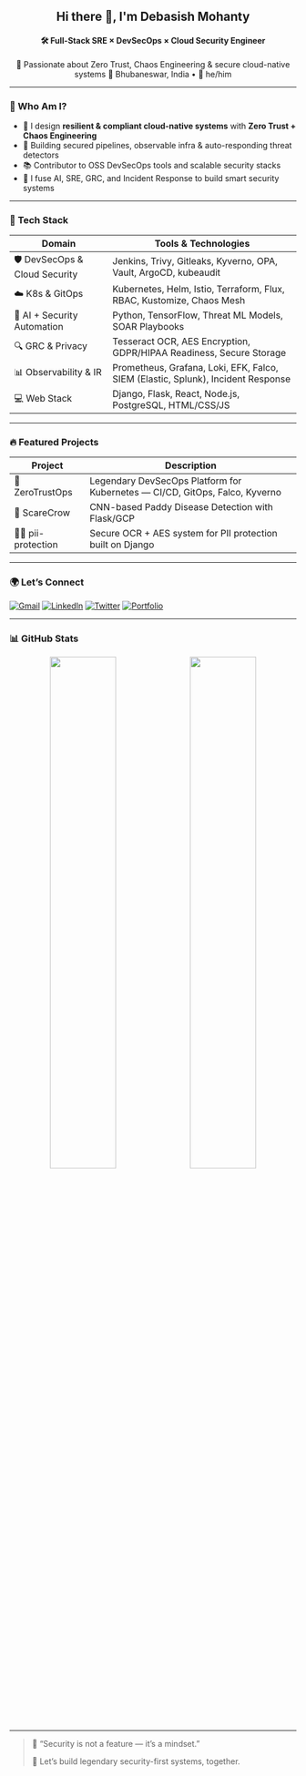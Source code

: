 <h2 align="center">Hi there 👋, I'm Debasish Mohanty</h2>
<h4 align="center">🛠️ Full-Stack SRE × DevSecOps × Cloud Security Engineer</h4>
<p align="center">
🌱 Passionate about Zero Trust, Chaos Engineering & secure cloud-native systems  
📍 Bhubaneswar, India • 💬 he/him  
</p>

---

### 🧠 Who Am I?
- 🚀 I design **resilient & compliant cloud-native systems** with **Zero Trust + Chaos Engineering**
- 🔐 Building secured pipelines, observable infra & auto-responding threat detectors  
- 📚 Contributor to OSS DevSecOps tools and scalable security stacks  
- 🧠 I fuse AI, SRE, GRC, and Incident Response to build smart security systems  

---

### 🧰 Tech Stack

| Domain                         | Tools & Technologies                                                                 |
|-------------------------------|---------------------------------------------------------------------------------------|
| 🛡️ DevSecOps & Cloud Security | Jenkins, Trivy, Gitleaks, Kyverno, OPA, Vault, ArgoCD, kubeaudit                     |
| ☁️ K8s & GitOps                | Kubernetes, Helm, Istio, Terraform, Flux, RBAC, Kustomize, Chaos Mesh                |
| 🧠 AI + Security Automation    | Python, TensorFlow, Threat ML Models, SOAR Playbooks                                |
| 🔍 GRC & Privacy               | Tesseract OCR, AES Encryption, GDPR/HIPAA Readiness, Secure Storage                 |
| 📊 Observability & IR         | Prometheus, Grafana, Loki, EFK, Falco, SIEM (Elastic, Splunk), Incident Response    |
| 💻 Web Stack                  | Django, Flask, React, Node.js, PostgreSQL, HTML/CSS/JS                              |

---

### 🔥 Featured Projects

| Project              | Description                                                                 |
|----------------------|-----------------------------------------------------------------------------|
| 🔐 ZeroTrustOps      | Legendary DevSecOps Platform for Kubernetes — CI/CD, GitOps, Falco, Kyverno |
| 🌾 ScareCrow         | CNN-based Paddy Disease Detection with Flask/GCP                            |
| 🕵️‍♂️ pii-protection   | Secure OCR + AES system for PII protection built on Django                 |

---

### 🌍 Let’s Connect

[![Gmail](https://img.shields.io/badge/Email-debasishmohanty.cse@gmail.com-red?style=flat-square&logo=gmail)](mailto:debasishmohanty.cse@gmail.com)
[![LinkedIn](https://img.shields.io/badge/LinkedIn-Coming_Soon-blue?style=flat-square&logo=linkedin)]()
[![Twitter](https://img.shields.io/badge/Twitter-Coming_Soon-1DA1F2?style=flat-square&logo=twitter)]()
[![Portfolio](https://img.shields.io/badge/Portfolio-Coming_Soon-orange?style=flat-square&logo=web)]()

---

### 📊 GitHub Stats

<p align="center">
  <img src="https://github-readme-stats.vercel.app/api?username=Debasish-87&show_icons=true&theme=radical" width="48%" />
  <img src="https://github-readme-stats.vercel.app/api/top-langs/?username=Debasish-87&layout=compact&theme=radical" width="48%" />
</p>

---

> 💬 “Security is not a feature — it’s a mindset.”
>  
> 🧠 Let’s build legendary security-first systems, together.
